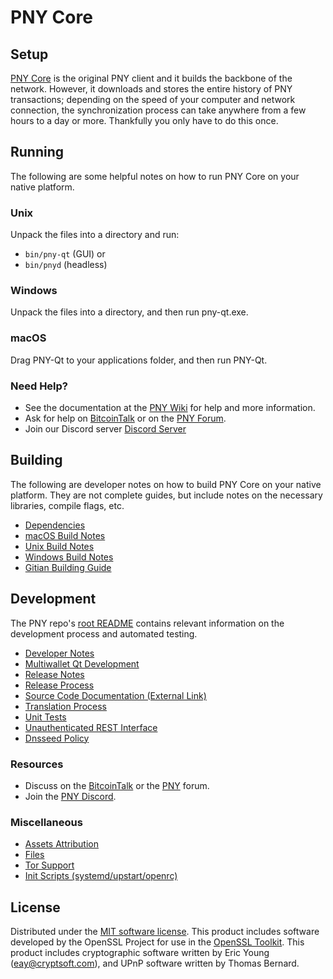 PNY Core
=============

Setup
---------------------
[PNY Core](http://pny.org/wallet) is the original PNY client and it builds the backbone of the network. However, it downloads and stores the entire history of PNY transactions; depending on the speed of your computer and network connection, the synchronization process can take anywhere from a few hours to a day or more. Thankfully you only have to do this once.

Running
---------------------
The following are some helpful notes on how to run PNY Core on your native platform.

### Unix

Unpack the files into a directory and run:

- `bin/pny-qt` (GUI) or
- `bin/pnyd` (headless)

### Windows

Unpack the files into a directory, and then run pny-qt.exe.

### macOS

Drag PNY-Qt to your applications folder, and then run PNY-Qt.

### Need Help?

* See the documentation at the [PNY Wiki](https://github.com/PeonyTeam/PNY/wiki)
for help and more information.
* Ask for help on [BitcoinTalk](https://bitcointalk.org/index.php?topic=1262920.0) or on the [PNY Forum](http://forum.pny.org/).
* Join our Discord server [Discord Server](https://discord.pny.org)

Building
---------------------
The following are developer notes on how to build PNY Core on your native platform. They are not complete guides, but include notes on the necessary libraries, compile flags, etc.

- [Dependencies](dependencies.md)
- [macOS Build Notes](build-osx.md)
- [Unix Build Notes](build-unix.md)
- [Windows Build Notes](build-windows.md)
- [Gitian Building Guide](gitian-building.md)

Development
---------------------
The PNY repo's [root README](/README.md) contains relevant information on the development process and automated testing.

- [Developer Notes](developer-notes.md)
- [Multiwallet Qt Development](multiwallet-qt.md)
- [Release Notes](release-notes.md)
- [Release Process](release-process.md)
- [Source Code Documentation (External Link)](https://www.fuzzbawls.pw/pny/doxygen/)
- [Translation Process](translation_process.md)
- [Unit Tests](unit-tests.md)
- [Unauthenticated REST Interface](REST-interface.md)
- [Dnsseed Policy](dnsseed-policy.md)

### Resources
* Discuss on the [BitcoinTalk](https://bitcointalk.org/index.php?topic=1262920.0) or the [PNY](http://forum.pny.org/) forum.
* Join the [PNY Discord](https://discord.pny.org).

### Miscellaneous
- [Assets Attribution](assets-attribution.md)
- [Files](files.md)
- [Tor Support](tor.md)
- [Init Scripts (systemd/upstart/openrc)](init.md)

License
---------------------
Distributed under the [MIT software license](/COPYING).
This product includes software developed by the OpenSSL Project for use in the [OpenSSL Toolkit](https://www.openssl.org/). This product includes
cryptographic software written by Eric Young ([eay@cryptsoft.com](mailto:eay@cryptsoft.com)), and UPnP software written by Thomas Bernard.
